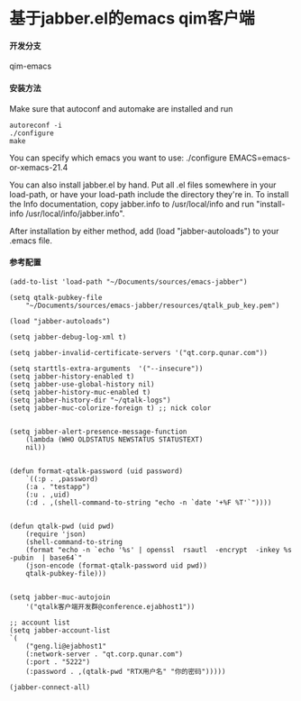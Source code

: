**基于jabber.el的emacs qim客户端**
===============================


#### **开发分支**
qim-emacs

#### **安装方法**
Make sure that autoconf and automake are installed and run

    autoreconf -i
    ./configure
    make

You can specify which emacs you want to use:
./configure EMACS=emacs-or-xemacs-21.4

You can also install jabber.el by hand.  Put all .el files somewhere
in your load-path, or have your load-path include the directory
they're in.  To install the Info documentation, copy jabber.info to
/usr/local/info and run "install-info /usr/local/info/jabber.info".

After installation by either method, add (load "jabber-autoloads") to
your .emacs file.


#### **参考配置**

    (add-to-list 'load-path "~/Documents/sources/emacs-jabber")

    (setq qtalk-pubkey-file
        "~/Documents/sources/emacs-jabber/resources/qtalk_pub_key.pem")

    (load "jabber-autoloads")

    (setq jabber-debug-log-xml t)

    (setq jabber-invalid-certificate-servers '("qt.corp.qunar.com"))

    (setq starttls-extra-arguments  '("--insecure"))
    (setq jabber-history-enabled t)
    (setq jabber-use-global-history nil)
    (setq jabber-history-muc-enabled t)
    (setq jabber-history-dir "~/qtalk-logs")
    (setq jabber-muc-colorize-foreign t) ;; nick color


    (setq jabber-alert-presence-message-function
        (lambda (WHO OLDSTATUS NEWSTATUS STATUSTEXT)
        nil))


    (defun format-qtalk-password (uid password)
        `((:p . ,password)
        (:a . "testapp")
        (:u . ,uid)
        (:d . ,(shell-command-to-string "echo -n `date '+%F %T'`"))))


    (defun qtalk-pwd (uid pwd)
        (require 'json)
        (shell-command-to-string
        (format "echo -n `echo '%s' | openssl  rsautl  -encrypt  -inkey %s  -pubin  | base64`"
        (json-encode (format-qtalk-password uid pwd))
        qtalk-pubkey-file)))


    (setq jabber-muc-autojoin
        '("qtalk客户端开发群@conference.ejabhost1"))

    ;; account list
    (setq jabber-account-list
    `(
        ("geng.li@ejabhost1"
        (:network-server . "qt.corp.qunar.com")
        (:port . "5222")
        (:password . ,(qtalk-pwd "RTX用户名" "你的密码")))))

    (jabber-connect-all)




